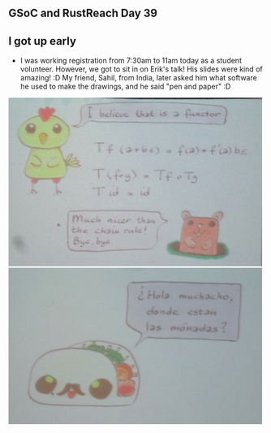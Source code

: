 ## GSoC and RustReach Day 39

## I got up early
- I was working registration from 7:30am to 11am today as a student volunteer. However,
  we got to sit in on Erik's talk! His slides were kind of amazing! :D My friend, Sahil,
  from India, later asked him what software he used to make the drawings, and he said
  "pen and paper" :D
  
<img src="/images/pldi_1/001.png" width="500">

<img src="/images/pldi_1/002.png" width="500">
  
